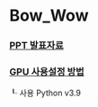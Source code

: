 # Bow_Wow

### [PPT 발표자료](https://docs.google.com/presentation/d/1ik2TcG4YPUJjt2AelKIowR7Kf3dMm32ql4U0TN5m8eE/edit?usp=sharing)

### [GPU 사용설정 방법](https://oceanlightai.tistory.com/26)
┖ 사용 Python v3.9
